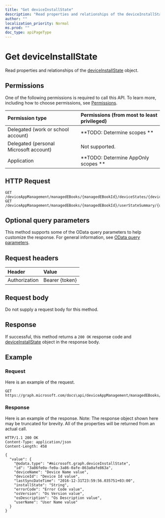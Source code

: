 ```yaml
---
title: "Get deviceInstallState"
description: "Read properties and relationships of the deviceInstallState object."
author: ""
localization_priority: Normal
ms.prod: ""
doc_type: apiPageType
---
```


# Get deviceInstallState

Read properties and relationships of the [deviceInstallState](../resources/deviceinstallstate.md) object.

## Permissions
One of the following permissions is required to call this API. To learn more, including how to choose permissions, see [Permissions](/concepts/permissions-reference.md).

|Permission type|Permissions (from most to least privileged)|
|:---|:---|
|Delegated (work or school account)|**TODO: Determine scopes **|
|Delegated (personal Microsoft account)|Not supported.|
|Application|**TODO: Determine AppOnly scopes **|

## HTTP Request
<!-- {
  "blockType": "ignored"
}
-->
``` http
GET /deviceAppManagement/managedEBooks/{managedEBookId}/deviceStates/{deviceInstallStateId}
GET /deviceAppManagement/managedEBooks/{managedEBookId}/userStateSummary/{userInstallStateSummaryId}/deviceStates/{deviceInstallStateId}
```

## Optional query parameters
This method supports some of the OData query parameters to help customize the response. For general information, see [OData query parameters](/graph/query-parameters).

## Request headers
|Header|Value|
|:---|:---|
|Authorization|Bearer {token}|

## Request body
Do not supply a request body for this method.

## Response
If successful, this method returns a `200 OK` response code and [deviceInstallState](../resources/deviceinstallstate.md) object in the response body.

## Example

### Request
Here is an example of the request.
<!-- {
  "blockType": "request",
  "name": "get_deviceinstallstate"
}
-->
``` http
GET https://graph.microsoft.com/docs\api/deviceAppManagement/managedEBooks/{managedEBookId}/deviceStates/{deviceInstallStateId}
```

### Response
Here is an example of the response. Note: The response object shown here may be truncated for brevity. All of the properties will be returned from an actual call.
<!-- {
  "blockType": "response",
  "truncated": true,
  "@odata.type": "microsoft.graph.deviceInstallState"
}
-->
``` http
HTTP/1.1 200 OK
Content-Type: application/json
Content-Length: 458

{
  "value": {
    "@odata.type": "#microsoft.graph.deviceInstallState",
    "id": "3a86fe0a-fe0a-3a86-0afe-863a0afe863a",
    "deviceName": "Device Name value",
    "deviceId": "Device Id value",
    "lastSyncDateTime": "2016-12-31T23:59:56.035751+03:00",
    "installState": "String",
    "errorCode": "Error Code value",
    "osVersion": "Os Version value",
    "osDescription": "Os Description value",
    "userName": "User Name value"
  }
}
```

